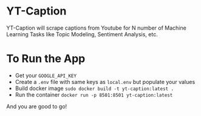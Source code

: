 # YT-Caption
YT-Caption will scrape captions from Youtube for N number of Machine Learning Tasks like Topic Modeling, Sentiment Analysis, etc.

# To Run the App

- Get your `GOOGLE_API_KEY`
- Create a `.env` file with same keys as `local.env` but populate your values
- Build docker image `sudo docker build -t yt-caption:latest .`
- Run the container `docker run -p 8501:8501 yt-caption:latest`

And you are good to go!
